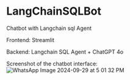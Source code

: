 # LangChainSQLBot
Chatbot with Langchain sql Agent

Frontend: Streamlit

Backend: Langchain SQL Agent + ChatGPT 4o

Screenshot of the chatbot interface:
![WhatsApp Image 2024-09-29 at 5 01 32 PM](https://github.com/user-attachments/assets/0b7710bc-fc1e-4e8a-8e88-fb5d83cfa203)
